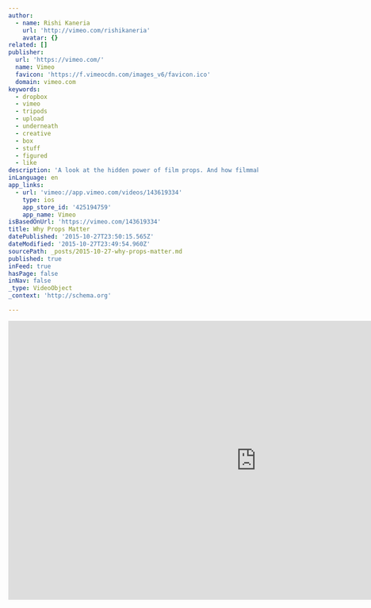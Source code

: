 ```yaml
---
author:
  - name: Rishi Kaneria
    url: 'http://vimeo.com/rishikaneria'
    avatar: {}
related: []
publisher:
  url: 'https://vimeo.com/'
  name: Vimeo
  favicon: 'https://f.vimeocdn.com/images_v6/favicon.ico'
  domain: vimeo.com
keywords:
  - dropbox
  - vimeo
  - tripods
  - upload
  - underneath
  - creative
  - box
  - stuff
  - figured
  - like
description: 'A look at the hidden power of film props. And how filmmakers use the everyday (and not so everyday) objects in their scenes to enhance cinematic storytelling. Written, edited, & narrated by Rishi Kaneria (@rishikaneria).'
inLanguage: en
app_links:
  - url: 'vimeo://app.vimeo.com/videos/143619334'
    type: ios
    app_store_id: '425194759'
    app_name: Vimeo
isBasedOnUrl: 'https://vimeo.com/143619334'
title: Why Props Matter
datePublished: '2015-10-27T23:50:15.565Z'
dateModified: '2015-10-27T23:49:54.960Z'
sourcePath: _posts/2015-10-27-why-props-matter.md
published: true
inFeed: true
hasPage: false
inNav: false
_type: VideoObject
_context: 'http://schema.org'

---
```

<iframe src="https://cdn.embedly.com/widgets/media.html?src=https%3A%2F%2Fplayer.vimeo.com%2Fvideo%2F143619334&amp;url=https%3A%2F%2Fvimeo.com%2F143619334&amp;image=http%3A%2F%2Fi.vimeocdn.com%2Fvideo%2F541248842_1280.jpg&amp;key=b7d04c9b404c499eba89ee7072e1c4f7&amp;type=text%2Fhtml&amp;schema=vimeo" width="1000" height="563" scrolling="no" frameborder="0" allowfullscreen="allowfullscreen" style=""></iframe>